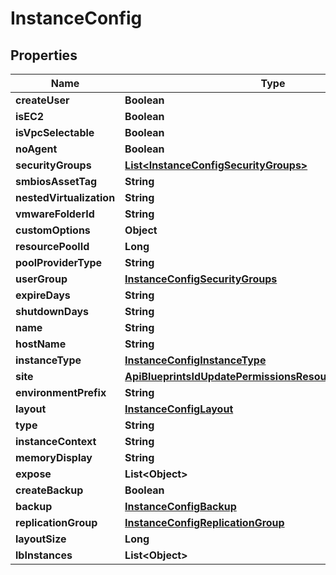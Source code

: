 

# InstanceConfig

## Properties

Name | Type | Description | Notes
------------ | ------------- | ------------- | -------------
**createUser** | **Boolean** |  |  [optional]
**isEC2** | **Boolean** |  |  [optional]
**isVpcSelectable** | **Boolean** |  |  [optional]
**noAgent** | **Boolean** |  |  [optional]
**securityGroups** | [**List&lt;InstanceConfigSecurityGroups&gt;**](InstanceConfigSecurityGroups.md) |  |  [optional]
**smbiosAssetTag** | **String** |  |  [optional]
**nestedVirtualization** | **String** |  |  [optional]
**vmwareFolderId** | **String** |  |  [optional]
**customOptions** | **Object** |  |  [optional]
**resourcePoolId** | **Long** |  |  [optional]
**poolProviderType** | **String** |  |  [optional]
**userGroup** | [**InstanceConfigSecurityGroups**](InstanceConfigSecurityGroups.md) |  |  [optional]
**expireDays** | **String** |  |  [optional]
**shutdownDays** | **String** |  |  [optional]
**name** | **String** |  |  [optional]
**hostName** | **String** |  |  [optional]
**instanceType** | [**InstanceConfigInstanceType**](InstanceConfigInstanceType.md) |  |  [optional]
**site** | [**ApiBlueprintsIdUpdatePermissionsResourcePermissionSites**](ApiBlueprintsIdUpdatePermissionsResourcePermissionSites.md) |  |  [optional]
**environmentPrefix** | **String** |  |  [optional]
**layout** | [**InstanceConfigLayout**](InstanceConfigLayout.md) |  |  [optional]
**type** | **String** |  |  [optional]
**instanceContext** | **String** |  |  [optional]
**memoryDisplay** | **String** |  |  [optional]
**expose** | **List&lt;Object&gt;** |  |  [optional]
**createBackup** | **Boolean** |  |  [optional]
**backup** | [**InstanceConfigBackup**](InstanceConfigBackup.md) |  |  [optional]
**replicationGroup** | [**InstanceConfigReplicationGroup**](InstanceConfigReplicationGroup.md) |  |  [optional]
**layoutSize** | **Long** |  |  [optional]
**lbInstances** | **List&lt;Object&gt;** |  |  [optional]



